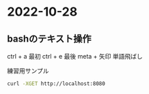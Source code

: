 # 2022-10-28
## bashのテキスト操作
ctrl + a 最初
ctrl + e 最後
meta + 矢印 単語飛ばし

練習用サンプル
```bash
curl -XGET http://localhost:8080
```

